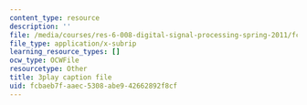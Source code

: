```yaml
---
content_type: resource
description: ''
file: /media/courses/res-6-008-digital-signal-processing-spring-2011/fcbaeb7faaec5308abe942662892f8cf_zBJMh-m9b1E.vtt
file_type: application/x-subrip
learning_resource_types: []
ocw_type: OCWFile
resourcetype: Other
title: 3play caption file
uid: fcbaeb7f-aaec-5308-abe9-42662892f8cf
---
```

